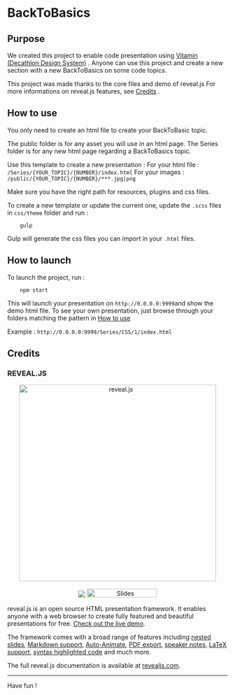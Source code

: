 # BackToBasics
## Purpose

We created this project to enable code presentation using [Vitamin (Decathlon Design System)](https://decathlon.design) .
Anyone can use this project and create a new section with a new BackToBasics on some code topics.

This project was made thanks to the core files and demo of reveal.js
For more informations on reveal.js features, see [Credits](#credits) .

## How to use
You only need to create an html file to create your BackToBasic topic.

The public folder is for any asset you will use in an html page.
The Series folder is for any new html page regarding a BackToBasics topic.

Use this template to create a new presentation : 
For your html file : `/Series/{YOUR_TOPIC}/{NUMBER}/index.html`
For your images : `/public/{YOUR_TOPIC}/{NUMBER}/***.jpg|png`

Make sure you have the right path for resources, plugins and css files.

To create a new template or update the current one, update the `.scss` files in `css/theme` folder and run :

        gulp

Gulp will generate the css files you can import in your `.html` files.

## How to launch
To launch the project, run :

        npm start

This will launch your presentation on `http://0.0.0.0:9999`and show the demo html file.
To see your own presentation, just browse through your folders matching the pattern in [How to use](#how-to-use)

Example : `http://0.0.0.0:9999/Series/CSS/1/index.html`

## Credits
### REVEAL.JS

<p align="center">
  <a href="https://revealjs.com">
  <img src="https://hakim-static.s3.amazonaws.com/reveal-js/logo/v1/reveal-black-text.svg" alt="reveal.js" width="450">
  </a>
  <br><br>
  <a href="https://github.com/hakimel/reveal.js/actions"><img src="https://github.com/hakimel/reveal.js/workflows/tests/badge.svg"></a>
  <a href="https://slides.com/"><img src="https://s3.amazonaws.com/static.slid.es/images/slides-github-banner-320x40.png?1" alt="Slides" width="160" height="20"></a>
</p>

reveal.js is an open source HTML presentation framework. It enables anyone with a web browser to create fully featured and beautiful presentations for free. [Check out the live demo](https://revealjs.com/).

The framework comes with a broad range of features including [nested slides](https://revealjs.com/vertical-slides/), [Markdown support](https://revealjs.com/markdown/), [Auto-Animate](https://revealjs.com/auto-animate/), [PDF export](https://revealjs.com/pdf-export/), [speaker notes](https://revealjs.com/speaker-view/), [LaTeX support](https://revealjs.com/math/), [syntax highlighted code](https://revealjs.com/code/) and much more.

The full reveal.js documentation is available at [revealjs.com](https://revealjs.com).

---

Have fun !
